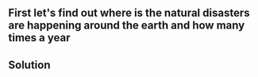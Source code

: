  <title>How to make Earth happy and safe?</title>
<h2>First let's find out where is the natural disasters are happening around the earth and how many times a year</h2>
<h2>Solution</h2>
